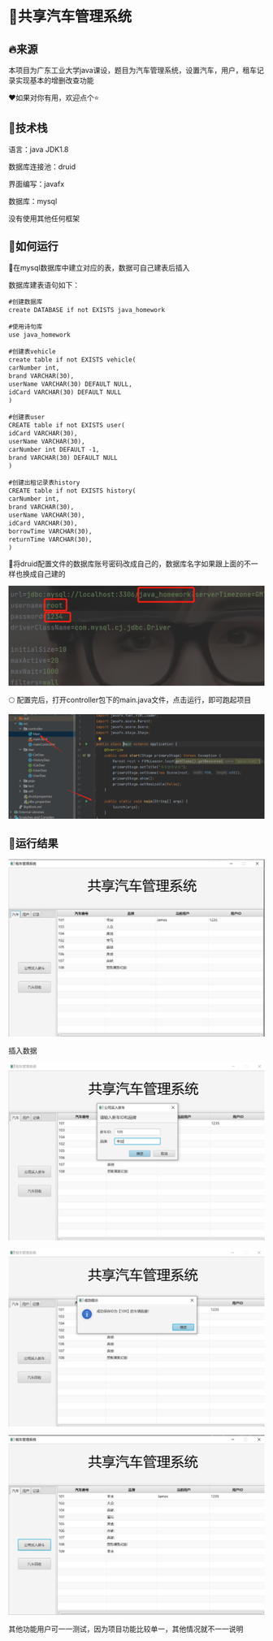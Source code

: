# :car:共享汽车管理系统

## :fire:来源

本项目为广东工业大学java课设，题目为汽车管理系统，设置汽车，用户，租车记录实现基本的增删改查功能

:heart:如果对你有用，欢迎点个:star:

## :pencil:技术栈

语言：java JDK1.8

数据库连接池：druid

界面编写：javafx

数据库：mysql

没有使用其他任何框架

## :running:如何运行

:first_quarter_moon_with_face: ​在mysql数据库中建立对应的表，数据可自己建表后插入

数据库建表语句如下：

```
#创建数据库
create DATABASE if not EXISTS java_homework

#使用诗句库
use java_homework

#创建表vehicle
create table if not EXISTS vehicle(
carNumber int,
brand VARCHAR(30),
userName VARCHAR(30) DEFAULT NULL,
idCard VARCHAR(30) DEFAULT NULL
)

#创建表user
CREATE table if not EXISTS user(
idCard VARCHAR(30),
userName VARCHAR(30),
carNumber int DEFAULT -1,
brand VARCHAR(30) DEFAULT NULL
)

#创建出租记录表history
CREATE table if not EXISTS history(
carNumber int,
brand VARCHAR(30),
userName VARCHAR(30),
idCard VARCHAR(30),
borrowTime VARCHAR(30),
returnTime VARCHAR(30),
)
```

:first_quarter_moon_with_face:将druid配置文件的数据库账号密码改成自己的，数据库名字如果跟上面的不一样也换成自己建的

![image-20221211165003493](markdown图片/image-20221211165003493.png)

:full_moon: 配置完后，打开controller包下的main.java文件，点击运行，即可跑起项目

![image-20220603060653128](markdown图片/image-20220603060653128.png)

## :rocket:运行结果

![image-20221211165648312](markdown图片/image-20221211165648312.png)

插入数据

![image-20221211165740036](markdown图片/image-20221211165740036.png)

![image-20221211165811197](markdown图片/image-20221211165811197.png)

![image-20221211165829405](markdown图片/image-20221211165829405.png)

其他功能用户可一一测试，因为项目功能比较单一，其他情况就不一一说明